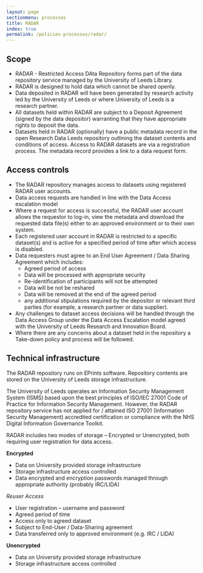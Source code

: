 ```yaml
---
layout: page
sectionmenu: processes
title: RADAR
index: true
permalink: /policies-processes/radar/
---
```


## Scope

* RADAR - Restricted Access DAta Repository forms part of the data repository service managed by the University of Leeds Library. 
* RADAR is designed to hold data which cannot be shared openly. 
* Data deposited in RADAR will have been generated by research activity led by the University of Leeds or where University of Leeds is a research partner.  
* All datasets held within RADAR are subject to a Deposit Agreement (signed by the data depositor) warranting that they have appropriate rights to deposit the data.  
* Datasets held in RADAR (optionally) have a public metadata record in the open Research Data Leeds repository outlining the dataset contents and conditions of access.  Access to RADAR datasets are via a registration process. The metadata record provides a link to a data request form.  

## Access controls 

* The RADAR repository manages access to datasets using registered RADAR user accounts. 
* Data access requests are handled in line with the Data Access escalation model  
* Where a request for access is successful, the RADAR user account allows the requestor to log-in, view the metadata and download the requested data file(s) either to an approved environment or to their own system. 
* Each registered user account in RADAR is restricted to a specific dataset(s) and is active for a specified period of time after which access is disabled. 
* Data requesters must agree to an End User Agreement / Data Sharing Agreement which includes: 
  * Agreed period of access 
  * Data will be processed with appropriate security 
  * Re-identification of participants will not be attempted 
  * Data will be not be reshared 
  * Data will be removed at the end of the agreed period 
  * any additional stipulations required by the depositor or relevant third parties (for example, a research partner or data supplier). 
* Any challenges to dataset access decisions will be handled through the Data Access Group under the Data Access Escalation model agreed with the University of Leeds Research and Innovation Board.  
* Where there are any concerns about a dataset held in the repository a Take-down policy and process will be followed. 

## Technical infrastructure 

The RADAR repository runs on EPrints software. Repository contents are stored on the University of Leeds storage infrastructure. 

The University of Leeds operates an Information Security Management System (ISMS) based upon the best principles of ISO/IEC 27001 Code of Practice for Information Security Management. However, the RADAR repository service has not applied for / attained  ISO 27001 (Information Security Management) accredited certification or compliance with the NHS Digital Information Governance Toolkit. 

RADAR includes two modes of storage – Encrypted or Unencrypted, both requiring user registration for data access.  

**Encrypted**  
* Data on University provided storage infrastructure 
* Storage infrastructure access controlled 
* Data encrypted and encryption passwords managed through appropriate authority (probably IRC/LIDA) 

_Reuser Access_
* User registration – username and password 
* Agreed period of time 
* Access only to agreed dataset 
* Subject to End-User / Data-Sharing agreement 
* Data transferred only to approved environment (e.g. IRC / LIDA) 

**Unencrypted**
* Data on University provided storage infrastructure 
* Storage infrastructure access controlled 